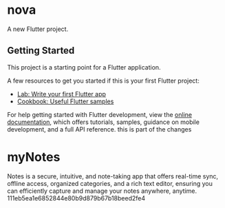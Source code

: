 # nova

A new Flutter project.

## Getting Started

This project is a starting point for a Flutter application.

A few resources to get you started if this is your first Flutter project:

- [Lab: Write your first Flutter app](https://docs.flutter.dev/get-started/codelab)
- [Cookbook: Useful Flutter samples](https://docs.flutter.dev/cookbook)

For help getting started with Flutter development, view the
[online documentation](https://docs.flutter.dev/), which offers tutorials,
samples, guidance on mobile development, and a full API reference.
this is part of the changes
# myNotes
Notes is a secure, intuitive, and note-taking app that offers real-time sync, offline access, organized categories, and a rich text editor, ensuring you can efficiently capture and manage your notes anywhere, anytime.
 111eb5ea1e6852844e80b9d879b67b18beed2fe4
